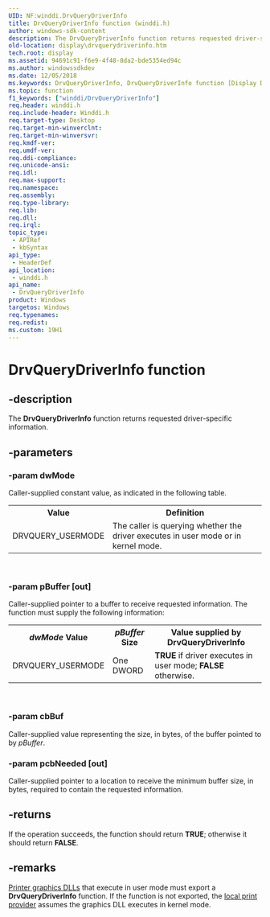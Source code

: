 ```yaml
---
UID: NF:winddi.DrvQueryDriverInfo
title: DrvQueryDriverInfo function (winddi.h)
author: windows-sdk-content
description: The DrvQueryDriverInfo function returns requested driver-specific information.
old-location: display\drvquerydriverinfo.htm
tech.root: display
ms.assetid: 94691c91-f6e9-4f48-8da2-bde5354ed94c
ms.author: windowssdkdev
ms.date: 12/05/2018
ms.keywords: DrvQueryDriverInfo, DrvQueryDriverInfo function [Display Devices], ddifncs_be744729-bfb4-4c25-9f6b-e8896e6ecac5.xml, display.drvquerydriverinfo, winddi/DrvQueryDriverInfo
ms.topic: function
f1_keywords: ["winddi/DrvQueryDriverInfo"]
req.header: winddi.h
req.include-header: Winddi.h
req.target-type: Desktop
req.target-min-winverclnt: 
req.target-min-winversvr: 
req.kmdf-ver: 
req.umdf-ver: 
req.ddi-compliance: 
req.unicode-ansi: 
req.idl: 
req.max-support: 
req.namespace: 
req.assembly: 
req.type-library: 
req.lib: 
req.dll: 
req.irql: 
topic_type:
 - APIRef
 - kbSyntax
api_type:
 - HeaderDef
api_location:
 - winddi.h
api_name:
 - DrvQueryDriverInfo
product: Windows
targetos: Windows
req.typenames: 
req.redist: 
ms.custom: 19H1
---
```


# DrvQueryDriverInfo function


## -description


The <b>DrvQueryDriverInfo</b> function returns requested driver-specific information.


## -parameters




### -param dwMode

Caller-supplied constant value, as indicated in the following table.

<table>
<tr>
<th>Value</th>
<th>Definition</th>
</tr>
<tr>
<td>
DRVQUERY_USERMODE

</td>
<td>
The caller is querying whether the driver executes in user mode or in kernel mode.

</td>
</tr>
</table>
 


### -param pBuffer [out]

Caller-supplied pointer to a buffer to receive requested information. The function must supply the following information:

<table>
<tr>
<th><i>dwMode</i> Value</th>
<th><i>pBuffer</i> Size</th>
<th>Value supplied by <b>DrvQueryDriverInfo</b></th>
</tr>
<tr>
<td>
DRVQUERY_USERMODE

</td>
<td>
One DWORD

</td>
<td>
<b>TRUE</b> if driver executes in user mode; <b>FALSE</b> otherwise.

</td>
</tr>
</table>
 


### -param cbBuf

Caller-supplied value representing the size, in bytes, of the buffer pointed to by <i>pBuffer</i>.


### -param pcbNeeded [out]

Caller-supplied pointer to a location to receive the minimum buffer size, in bytes, required to contain the requested information.


## -returns



If the operation succeeds, the function should return <b>TRUE</b>; otherwise it should return <b>FALSE</b>.




## -remarks




<a href="https://docs.microsoft.com/windows-hardware/drivers/print/printer-graphics-dll">Printer graphics DLLs</a> that execute in user mode must export a <b>DrvQueryDriverInfo</b> function. If the function is not exported, the <a href="https://docs.microsoft.com/windows-hardware/drivers/print/local-print-provider">local print provider</a> assumes the graphics DLL executes in kernel mode.



